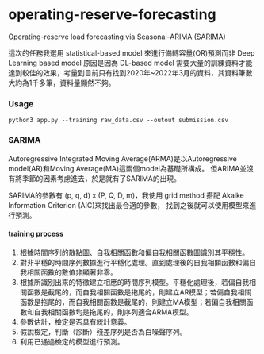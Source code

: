 # operating-reserve-forecasting

Operating-reserve load forecasting via Seasonal-ARIMA (SARIMA)

這次的任務我選用 statistical-based model 來進行備轉容量(OR)預測而非 Deep Learning based model
原因是因為 DL-based model 需要大量的訓練資料才能達到較佳的效果，考量到目前只有找到2020年~2022年3月的資料，其資料筆數大約為1千多筆，資料量顯然不夠。

### Usage

```
python3 app.py --training raw_data.csv --outout submission.csv 
```

### SARIMA 

Autoregressive Integrated Moving Average(ARMA)是以Autoregressive model(AR)和Moving Average(MA)這兩個model為基礎所構成。
但ARIMA並沒有將季節的因素考慮進去，於是就有了SARIMA的出現。

SARIMA的參數有 (p, q, d) x (P, Q, D, m)，我使用 grid method 搭配 Akaike Information Criterion (AIC)來找出最合適的參數，
找到之後就可以使用模型來進行預測。

#### training process

1. 根據時間序列的散點圖、自我相關函數和偏自我相關函數圖識別其平穩性。
2. 對非平穩的時間序列數據進行平穩化處理。直到處理後的自我相關函數和偏自我相關函數的數值非顯著非零。
3. 根據所識別出來的特徵建立相應的時間序列模型。平穩化處理後，若偏自我相關函數是截尾的，而自我相關函數是拖尾的，則建立AR模型；若偏自我相關函數是拖尾的，而自我相關函數是截尾的，則建立MA模型；若偏自我相關函數和自我相關函數均是拖尾的，則序列適合ARMA模型。
4. 參數估計，檢定是否具有統計意義。
5. 假說檢定，判斷（診斷）殘差序列是否為白噪聲序列。
6. 利用已通過檢定的模型進行預測。
